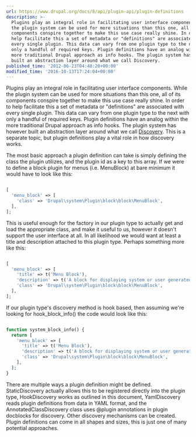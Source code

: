 ```yaml
---
url: https://www.drupal.org/docs/8/api/plugin-api/plugin-definitions
description: >-
  Plugins play an integral role in facilitating user interface components. While
  the plugin system can be used for more situations than this one, all of its
  components conspire together to make this use case really shine. In order to
  help facilitate this a set of metadata or "definitions" are associated with
  every single plugin. This data can vary from one plugin type to the next with
  only a handful of required keys. Plugin definitions have an analog within the
  more traditional Drupal approach as info hooks. The plugin system has however
  built an abstraction layer around what we call Discovery.
published_time: '2012-06-23T04:48:20+00:00'
modified_time: '2016-10-13T17:24:04+00:00'
---
```

Plugins play an integral role in facilitating user interface components. While the plugin system can be used for more situations than this one, all of its components conspire together to make this use case really shine. In order to help facilitate this a set of metadata or "definitions" are associated with every single plugin. This data can vary from one plugin type to the next with only a handful of required keys. Plugin definitions have an analog within the more traditional Drupal approach as info hooks. The plugin system has however built an abstraction layer around what we call [Discovery](/node/1638040). This is a separate topic, but plugin definitions play a vital role in how discovery works.

The most basic approach a plugin definition can take is simply defining the class the plugin utilizes, and the plugin id as a key to this array. If we were to define a block plugin for menus (i.e. MenuBlock) at bare minimum it would have to look like this:

```php

[
  'menu_block' => [
    'class' => 'Drupal\system\Plugin\block\block\MenuBlock',
  ],
];


```

This is useful enough for the factory in our plugin type to actually get and load the appropriate class, and make it useful to us, however it doesn't support the user interface at all. In all likelihood we would want at least a title and description attached to this plugin type. Perhaps something more like this:

```php

[
  'menu_block' => [
    'title' => t('Menu Block'),
    'description' => t('A block for displaying system or user generated menus.'),
    'class' => 'Drupal\system\Plugin\block\block\MenuBlock',
  ],
];


```

If our plugin type's discovery method is hook based, then assuming we're looking for hook\_block\_info() the code would look like this:

```php

function system_block_info() {
  return [
    'menu_block' => [
      'title' => t('Menu Block'),
      'description' => t('A block for displaying system or user generated menus.'),
      'class' => 'Drupal\system\Plugin\block\block\MenuBlock',
    ],
  ];
}


```

There are multiple ways a plugin definition might be defined. StaticDiscovery actually allows this to be registered directly into the plugin type, HookDiscovery works as outlined in this document, YamlDiscovery reads plugin definitions from data in YAML format, and the AnnotatedClassDiscovery class uses @plugin annotations in plugin docblocks for discovery. Other discovery mechanisms can be created. Plugin definitions can come in all shapes and sizes, this is just one of many potential approaches.
